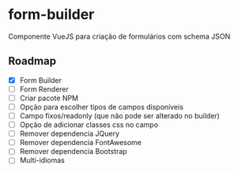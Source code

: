 # form-builder

Componente VueJS para criação de formulários com schema JSON

## Roadmap
- [x] Form Builder
- [ ] Form Renderer
- [ ] Criar pacote NPM
- [ ] Opção para escolher tipos de campos disponíveis
- [ ] Campo fixos/readonly (que não pode ser alterado no builder)
- [ ] Opção de adicionar classes css no campo
- [ ] Remover dependencia JQuery
- [ ] Remover dependencia FontAwesome
- [ ] Remover dependencia Bootstrap
- [ ] Multi-idiomas
